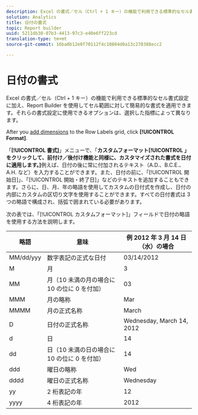 ```yaml
---
description: Excel の書式／セル（Ctrl + 1 キー）の機能で利用できる標準的なセル書式設定に加え、Report Builder を使用してセル範囲に対して簡易的な書式を適用できます。それらの書式設定に使用できるオプションは、選択した指標によって異なります。
solution: Analytics
title: 日付の書式
topic: Report builder
uuid: 5211db30-07b3-4413-97c3-e40e6ff223cd
translation-type: tm+mt
source-git-commit: 16ba0b12e0f70112f4c10804d0a13c278388ecc2

---
```



# 日付の書式

Excel の書式／セル（Ctrl + 1 キー）の機能で利用できる標準的なセル書式設定に加え、Report Builder を使用してセル範囲に対して簡易的な書式を適用できます。それらの書式設定に使用できるオプションは、選択した指標によって異なります。

After you [add dimensions](/help/analyze/report-builder/layout/c-metrics-dimensions/t-add-metrics-and-dimensions.md) to the Row Labels grid, click **[!UICONTROL Format]**.

「**[!UICONTROL 書式]**」メニューで、「**カスタムフォーマット[!UICONTROL 」をクリックして、前付け／後付け機能と同様に、カスタマイズされた書式を日付に適用します。]**&#x200B;例えば、日付の後に常に付加されるテキスト（A.D.、B.C.E.、A.H. など）を入力することができます。また、日付の前に、「[!UICONTROL 開始日]」、「[!UICONTROL 開始・終了日]」などのテキストを追加することもできます。さらに、日、月、年の略語を使用してカスタムの日付式を作成し、日付の内部にカスタムの区切り文字を使用することができます。すべての日付書式は 3 つの略語で構成され、括弧で囲まれている必要があります。

次の表では、「[!UICONTROL カスタムフォーマット]」フィールドで日付の略語を使用する方法を説明します。

| 略語 | 意味 | 例   2012 年 3 月 14 日（水）の場合 |
|--- |--- |--- |
| MM/dd/yyy | 数字表記の正式な日付 | 03/14/2012 |
| M | 月 | 3 |
| MM | 月（10 未満の月の場合に 10 の位に 0 を付加） | 03 |
| MMM | 月の略称 | Mar |
| MMMM | 月の正式名称 | March |
| D | 日付の正式名称 | Wednesday, March 14, 2012 |
| d | 日 | 14 |
| dd | 日（10 未満の日の場合に 10 の位に 0 を付加） | 14 |
| ddd | 曜日の略称 | Wed |
| dddd | 曜日の正式名称 | Wednesday |
| yy | 2 桁表記の年 | 12 |
| yyyy | 4 桁表記の年 | 2012 |
